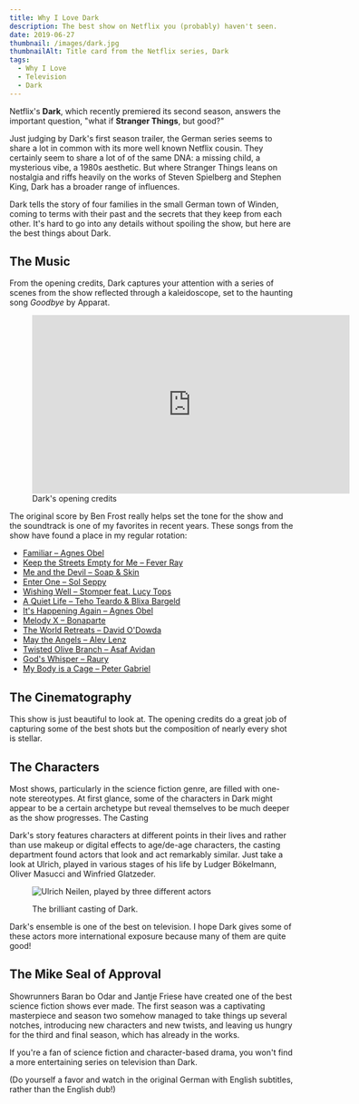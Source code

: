 ```yaml
---
title: Why I Love Dark
description: The best show on Netflix you (probably) haven't seen.
date: 2019-06-27
thumbnail: /images/dark.jpg
thumbnailAlt: Title card from the Netflix series, Dark
tags:
  - Why I Love
  - Television
  - Dark
---
```

Netflix's **Dark**, which recently premiered its second season, answers the important question, "what if **Stranger Things**, but good?"

Just judging by Dark's first season trailer, the German series seems to share a lot in common with its more well known Netflix cousin. They certainly seem to share a lot of of the same DNA: a missing child, a mysterious vibe, a 1980s aesthetic. But where Stranger Things leans on nostalgia and riffs heavily on the works of Steven Spielberg and Stephen King, Dark has a broader range of influences.

Dark tells the story of four families in the small German town of Winden, coming to terms with their past and the secrets that they keep from each other. It's hard to go into any details without spoiling the show, but here are the best things about Dark.

## The Music

From the opening credits, Dark captures your attention with a series of scenes from the show reflected through a kaleidoscope, set to the haunting song _Goodbye_ by Apparat.

<figure>
<iframe width="560" height="315" src="https://www.youtube.com/embed/8c399HPb01s" frameborder="0" allow="accelerometer; autoplay; encrypted-media; gyroscope; picture-in-picture" allowfullscreen></iframe>
<figcaption>
Dark's opening credits
</figcaption>
</figure>

The original score by Ben Frost really helps set the tone for the show and the soundtrack is one of my favorites in recent years. These songs from the show have found a place in my regular rotation:

* [Familiar – Agnes Obel](https://youtu.be/32kYH6XZrIo)
* [Keep the Streets Empty for Me – Fever Ray](https://youtu.be/jWFb5z3kUSQ)
* [Me and the Devil – Soap & Skin](https://youtu.be/Oqn6yq8lkmg)
* [Enter One – Sol Seppy](https://youtu.be/zrdezG6c6HM)
* [Wishing Well – Stomper feat. Lucy Tops](https://youtu.be/AxvBm9QSQrE)
* [A Quiet Life – Teho Teardo & Blixa Bargeld](https://youtu.be/zqTjbassv3g)
* [It's Happening Again – Agnes Obel](https://youtu.be/YT-ECHaz4PE)
* [Melody X – Bonaparte](https://youtu.be/ZAPvZNgPfDE)
* [The World Retreats – David O'Dowda](https://youtu.be/NOK_fy6cHGM)
* [May the Angels – Alev Lenz](https://youtu.be/eGcUPpzofA4)
* [Twisted Olive Branch – Asaf Avidan](https://youtu.be/RWX0UfxNVeg)
* [God's Whisper – Raury](https://youtu.be/Bh1XRH4HrOY)
* [My Body is a Cage – Peter Gabriel](https://youtu.be/dTZQ2IB_x7c)

## The Cinematography

This show is just beautiful to look at. The opening credits do a great job of capturing some of the best shots but the composition of nearly every shot is stellar.

## The Characters

Most shows, particularly in the science fiction genre, are filled with one-note stereotypes. At first glance, some of the characters in Dark might appear to be a certain archetype but reveal themselves to be much deeper as the show progresses.
The Casting

Dark's story features characters at different points in their lives and rather than use makeup or digital effects to age/de-age characters, the casting department found actors that look and act remarkably similar. Just take a look at Ulrich, played in various stages of his life by Ludger Bökelmann, Oliver Masucci and Winfried Glatzeder.

<figure>

![Ulrich Neilen, played by three different actors](/images/ulrich.png)

<figcaption>
The brilliant casting of Dark.
</figcaption>
</figure>

Dark's ensemble is one of the best on television. I hope Dark gives some of these actors more international exposure because many of them are quite good!

## The Mike Seal of Approval

Showrunners Baran bo Odar and Jantje Friese have created one of the best science fiction shows ever made. The first season was a captivating masterpiece and season two somehow managed to take things up several notches, introducing new characters and new twists, and leaving us hungry for the third and final season, which has already in the works.

If you're a fan of science fiction and character-based drama, you won't find a more entertaining series on television than Dark.

(Do yourself a favor and watch in the original German with English subtitles, rather than the English dub!)